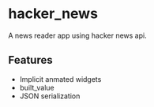 # hacker_news

A news reader app using hacker news api.

## Features
- Implicit anmated widgets
- built_value
- JSON serialization
